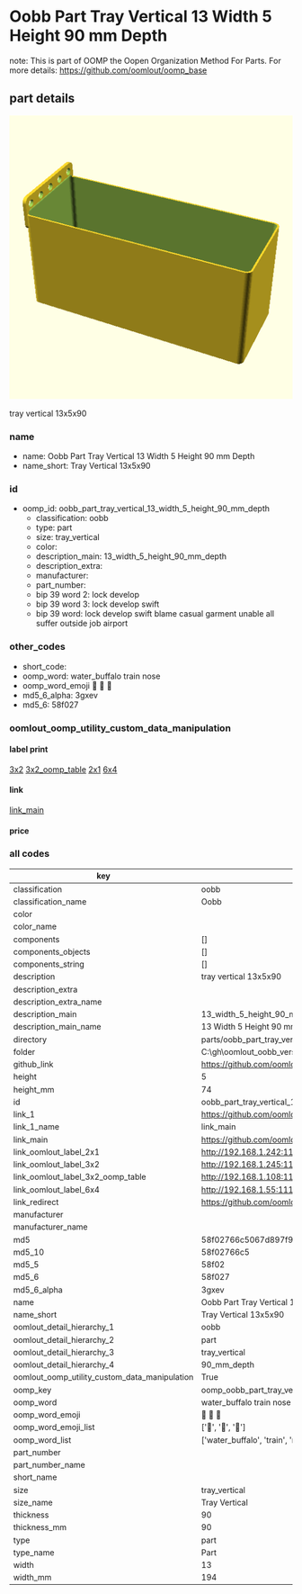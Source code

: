 # Oobb Part Tray Vertical 13 Width 5 Height 90 mm Depth  

note: This is part of OOMP the Oopen Organization Method For Parts. For more details: https://github.com/oomlout/oomp_base

##  part details
  

[![](3dpr.png)](3dpr.png)

tray vertical 13x5x90



### name
* name: Oobb Part Tray Vertical 13 Width 5 Height 90 mm Depth
* name_short: Tray Vertical 13x5x90 
### id
* oomp_id: oobb_part_tray_vertical_13_width_5_height_90_mm_depth
  * classification: oobb
  * type: part
  * size: tray_vertical
  * color: 
  * description_main: 13_width_5_height_90_mm_depth
  * description_extra: 
  * manufacturer: 
  * part_number: 
  * bip 39 word 2: lock develop
  * bip 39 word 3: lock develop swift
  * bip 39 word: lock develop swift blame casual garment unable all suffer outside job airport

### other_codes
* short_code: 
* oomp_word: water_buffalo train nose
* oomp_word_emoji :water_buffalo: :train: :nose:
* md5_6_alpha: 3gxev
* md5_6: 58f027






### oomlout_oomp_utility_custom_data_manipulation
#### label print
[3x2](http://192.168.1.245:1112/?label=oomp%203gxev)
[3x2_oomp_table](http://192.168.1.108:1112/?label=oomp%203gxev)
[2x1](http://192.168.1.242:1112/?label=oomp%203gxev)
[6x4](http://192.168.1.55:1112/?label=oomp%203gxev)    

#### link

[link_main](https://github.com/oomlout/oomlout_oobb_version_4_generated_parts/tree/main/navigation_oomp/oobb/part/tray_vertical/13_width_5_height_90_mm_depth/part)                              

#### price







### all codes 
| key | value |  
| --- | --- |  
| classification | oobb |  
| classification_name | Oobb |  
| color |  |  
| color_name |  |  
| components | [] |  
| components_objects | [] |  
| components_string | [] |  
| description | tray vertical 13x5x90 |  
| description_extra |  |  
| description_extra_name |  |  
| description_main | 13_width_5_height_90_mm_depth |  
| description_main_name | 13 Width 5 Height 90 mm Depth |  
| directory | parts/oobb_part_tray_vertical_13_width_5_height_90_mm_depth |  
| folder | C:\gh\oomlout_oobb_version_4_generated_parts\parts\oobb_part_tray_vertical_13_width_5_height_90_mm_depth |  
| github_link | https://github.com/oomlout/oomlout_oomp_part_src/tree/main/parts/oobb_part_tray_vertical_13_width_5_height_90_mm_depth |  
| height | 5 |  
| height_mm | 74 |  
| id | oobb_part_tray_vertical_13_width_5_height_90_mm_depth |  
| link_1 | https://github.com/oomlout/oomlout_oobb_version_4_generated_parts/tree/main/navigation_oomp/oobb/part/tray_vertical/13_width_5_height_90_mm_depth/part |  
| link_1_name | link_main |  
| link_main | https://github.com/oomlout/oomlout_oobb_version_4_generated_parts/tree/main/navigation_oomp/oobb/part/tray_vertical/13_width_5_height_90_mm_depth/part |  
| link_oomlout_label_2x1 | http://192.168.1.242:1112/?label=oomp%203gxev |  
| link_oomlout_label_3x2 | http://192.168.1.245:1112/?label=oomp%203gxev |  
| link_oomlout_label_3x2_oomp_table | http://192.168.1.108:1112/?label=oomp%203gxev |  
| link_oomlout_label_6x4 | http://192.168.1.55:1112/?label=oomp%203gxev |  
| link_redirect | https://github.com/oomlout/oomlout_oobb_version_4_generated_parts/tree/main/parts/oobb_tray_vertical_13_05_90 |  
| manufacturer |  |  
| manufacturer_name |  |  
| md5 | 58f02766c5067d897f91d173b78f241b |  
| md5_10 | 58f02766c5 |  
| md5_5 | 58f02 |  
| md5_6 | 58f027 |  
| md5_6_alpha | 3gxev |  
| name | Oobb Part Tray Vertical 13 Width 5 Height 90 mm Depth |  
| name_short | Tray Vertical 13x5x90  |  
| oomlout_detail_hierarchy_1 | oobb |  
| oomlout_detail_hierarchy_2 | part |  
| oomlout_detail_hierarchy_3 | tray_vertical |  
| oomlout_detail_hierarchy_4 | 90_mm_depth |  
| oomlout_oomp_utility_custom_data_manipulation | True |  
| oomp_key | oomp_oobb_part_tray_vertical_13_width_5_height_90_mm_depth |  
| oomp_word | water_buffalo train nose |  
| oomp_word_emoji | :water_buffalo: :train: :nose: |  
| oomp_word_emoji_list | [':water_buffalo:', ':train:', ':nose:'] |  
| oomp_word_list | ['water_buffalo', 'train', 'nose'] |  
| part_number |  |  
| part_number_name |  |  
| short_name |  |  
| size | tray_vertical |  
| size_name | Tray Vertical |  
| thickness | 90 |  
| thickness_mm | 90 |  
| type | part |  
| type_name | Part |  
| width | 13 |  
| width_mm | 194 |  
